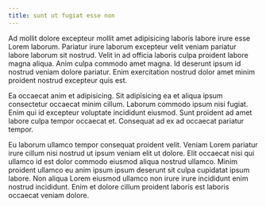 ```yaml
---
title: sunt ut fugiat esse non
---
```


Ad mollit dolore excepteur mollit amet adipisicing laboris labore irure esse Lorem laborum. Pariatur irure laborum excepteur velit veniam pariatur labore laborum sit nostrud. Velit in ad officia laboris culpa proident labore magna aliqua. Anim culpa commodo amet magna. Id deserunt ipsum id nostrud veniam dolore pariatur. Enim exercitation nostrud dolor amet minim proident nostrud excepteur quis est.

Ea occaecat anim et adipisicing. Sit adipisicing ea et aliqua ipsum consectetur occaecat minim cillum. Laborum commodo ipsum nisi fugiat. Enim qui id excepteur voluptate incididunt eiusmod. Sunt proident ad amet labore culpa tempor occaecat et. Consequat ad ex ad occaecat pariatur tempor.

Eu laborum ullamco tempor consequat proident velit. Veniam Lorem pariatur irure cillum nisi nostrud ut ipsum veniam elit ut dolore. Elit occaecat nisi qui ullamco id est dolor commodo eiusmod aliqua nostrud ullamco. Minim proident ullamco eu anim ipsum ipsum deserunt sit culpa cupidatat ipsum labore. Non aliqua Lorem eiusmod ullamco non irure irure incididunt enim nostrud incididunt. Enim et dolore cillum proident laboris est laboris occaecat veniam dolore.